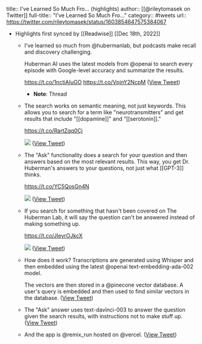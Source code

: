title:: I've Learned So Much Fro... (highlights)
author:: [[@rileytomasek on Twitter]]
full-title:: "I've Learned So Much Fro..."
category:: #tweets
url:: https://twitter.com/rileytomasek/status/1603854647575384067

- Highlights first synced by [[Readwise]] [[Dec 18th, 2022]]
	- I've learned so much from @hubermanlab, but podcasts make recall and discovery challenging.
	  
	  Huberman AI uses the latest models from @openai to search every episode with Google-level accuracy and summarize the results.
	  
	  https://t.co/1nctiAIuGO https://t.co/VpjnY2NcpM ([View Tweet](https://twitter.com/rileytomasek/status/1603854647575384067))
		- **Note**: Thread
	- The search works on semantic meaning, not just keywords. This allows you to search for a term like "neurotransmitters" and get results that include "[[dopamine]]" and "[[serotonin]]."
	  
	  https://t.co/RartZqq0Cj 
	  
	  ![](https://pbs.twimg.com/media/FkIIFHjXEAIBQ33.jpg) ([View Tweet](https://twitter.com/rileytomasek/status/1603854649295085568))
	- The "Ask" functionality does a search for your question and then answers based on the most relevant results. This way, you get Dr. Huberman's answers to your questions, not just what [[GPT-3]] thinks.
	  
	  https://t.co/YC5QosGn4N 
	  
	  ![](https://pbs.twimg.com/media/FkIIYAwXEBsFi9i.jpg) ([View Tweet](https://twitter.com/rileytomasek/status/1603854650872107011))
	- If you search for something that hasn't been covered on The Huberman Lab, it will say the question can't be answered instead of making something up.
	  
	  https://t.co/JIeyrOJkcX 
	  
	  ![](https://pbs.twimg.com/media/FkIIlGXXoAAMkfw.png) ([View Tweet](https://twitter.com/rileytomasek/status/1603854652323336216))
	- How does it work? Transcriptions are generated using Whisper and then embedded using the latest @openai text-embedding-ada-002 model.
	  
	  The vectors are then stored in a @pinecone vector database. A user's query is embedded and then used to find similar vectors in the database. ([View Tweet](https://twitter.com/rileytomasek/status/1603854653871034380))
	- The "Ask" answer uses text-davinci-003 to answer the question given the search results, with instructions not to make stuff up. ([View Tweet](https://twitter.com/rileytomasek/status/1603854656156811264))
	- And the app is @remix_run hosted on @vercel. ([View Tweet](https://twitter.com/rileytomasek/status/1603867732432281617))
